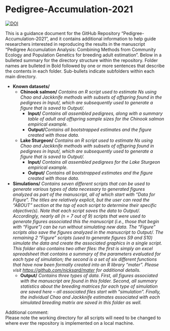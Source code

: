 Pedigree-Accumulation-2021
==========================

[![DOI](https://zenodo.org/badge/375413829.svg)](https://zenodo.org/badge/latestdoi/375413829)


This is a guidance document for the GitHub Repository “Pedigree-Accumulation-2021”, and it contains additional information to help guide researchers interested in reproducing the results in the manuscript “Pedigree Accumulation Analysis: Combining Methods from Community Ecology and Population Genetics for breeding adult estimation”. Below in a bulleted summary for the directory structure within the repository. Folder names are bulleted in Bold followed by one or more sentences that describe the contents in each folder. Sub-bullets indicate subfolders within each main directory.

- <strong>Known datasets/</strong>
  - <strong>Chinook salmon/</strong> *Contains an R script used to estimate Ns using Chao and Jackknife methods with subsets of offspring found in the pedigrees in Input/, which are subsequently used to generate a figure that is saved to Output/.*
    - <strong>Input/</strong> *Contains all assembled pedigrees, along with a summary table of adult and offspring sample sizes for the Chinook salmon empirical example.*
    - <strong>Output/</strong>*Contains all bootstrapped estimates and the figure created with those data.*
  - <strong>Lake Sturgeon/</strong> *Contains an R script used to estimate Ns using Chao and Jackknife methods with subsets of offspring found in pedigrees in Input/, which are subsequently used to generate a figure that is saved to Output/.*
    - <strong>Input/</strong> *Contains all assembled pedigrees for the Lake Sturgeon empirical example.*
    - <strong>Output/</strong> *Contains all bootstrapped estimates and the figure created with those data.*
- <strong>Simulations/</strong> *Contains seven different scripts that can be used to generate various types of data necessary to generated figures analyzed as part of the manuscript, all of which start with “Data for Figure”. The titles are relatively explicit, but the user can read the “ABOUT” section at the top of each script to determine their specific objective(s).  Note that each script saves the data to Output/. Accordingly, nearly all (n = 7 out of 9) scripts that were used to generate figures associated this the manuscript (i.e., those that begin with “Figure”) can be run without simulating new data. The “Figure” scripts also save the figures analyzed in the manuscript to Output/. The remaining 2 “Figure” scripts (used to generate figures S9 and S10) simulate the data and create the associated graphics in a single script. This folder also contains two other files: the first is simply an excel spreadsheet that contains a summary of the parameters evaluated for each type of simulation; the second is a set of six different functions that have now been formally created into an R library “mater”.  Please visit https://github.com/nicksard/mater for additional details.*
  - <strong>Output/</strong> *Contains three types of data. First, all figures associated with the manuscript are found in this folder. Second, all summary statistics about the breeding matrices for each type of simulation are saved here – all associated files start with “simulation”. Finally, the individual Chao and Jackknife estimates associated with each simulated breeding matrix are saved in this folder as well.*

Additional comment: \
Please note the working directory for all scripts will need to be changed to where ever the repository is implemented on a local machine.
